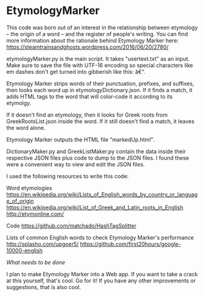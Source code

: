# EtymologyMarker

This code was born out of an interest in the relationship between etymology – the origin of a word – and the register of people's writing. You can find more information about the rationale behind Etymology Marker here: https://steamtrainsandghosts.wordpress.com/2016/06/20/2780/

etymologyMarker.py is the main script. It takes "usertext.txt" as an input. Make sure to save the file with UTF-16 encoding so special characters like em dashes don't get turned into gibberish like this: â€“.

Etymology Marker strips words of their punctuation, prefixes, and suffixes, then looks each word up in etymologyDictionary.json. If it finds a match, it adds HTML tags to the word that will color-code it according to its etymolgy.

If it doesn't find an etymology, then it looks for Greek roots from GreekRootsList.json inside the word. If it still doesn't find a match, it leaves the word alone.

Etymology Marker outputs the HTML file "markedUp.html".

DictionaryMaker.py and GreekListMaker.py contain the data inside their respective JSON files plus code to dump to the JSON files. I found these were a convenient way to view and edit the JSON files.

I used the following resources to write this code:

Word etymologies
https://en.wikipedia.org/wiki/Lists_of_English_words_by_country_or_language_of_origin
https://en.wikipedia.org/wiki/List_of_Greek_and_Latin_roots_in_English
http://etymonline.com/

Code
https://github.com/matchado/HashTagSplitter

Lists of common English words to check Etymology Marker's performance
http://splasho.com/upgoer5/
https://github.com/first20hours/google-10000-english

*What needs to be done*

I plan to make Etymology Marker into a Web app. If you want to take a crack at this yourself, that's cool. Go for it! If you have any other improvements or suggestions, that is also cool.

